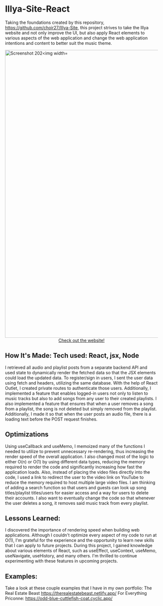 # Illya-Site-React

Taking the foundations created by this repository, https://github.com/choir27/Illya-Site, this project strives to take the Illya website and not only improve the UI, but also apply React elements to various aspects of the web application and change the web application intentions and content to better suit the music theme.

<a href = "https://kpopwired.netlify.app/">
<img width="946" alt="Screenshot 202<img width="941" alt="Screenshot 2023-04-13 154133" src="https://user-images.githubusercontent.com/66279068/231866114-5a8c6cf0-ac63-4ee6-8413-b4bab52aeb74.png">
</a>

<div align = "center"><a href = "https://kpopwired.netlify.app/">Check out the website!</a></div>

## How It's Made: Tech used: React, jsx, Node

I retrieved all audio and playlist posts from a separate backend API and used state to dynamically render the fetched data so that the JSX elements could load the updated data. To register/sign in users, I sent the user data using fetch and headers, utilizing the same database. With the help of React Outlet, I created private routes to authenticate those users. Additionally, I implemented a feature that enables logged-in users not only to listen to music tracks but also to add songs from any user to their created playlists.  I also implemented a feature that ensures that when a user removes a song from a playlist, the song is not deleted but simply removed from the playlist.  Additionally, I made it so that when the user posts an audio file, there is a loading text before the POST request finishes.

 ## Optimizations 
 
Using useCallback and useMemo, I memoized many of the functions I needed to utilize to prevent unnecessary re-rendering, thus increasing the render speed of the overall application.  I also changed most of the logic to either O(n) or O(1) by using different data types, reducing the memory required to render the code and significantly increasing how fast the application loads.  Also, instead of placing the video files directly into the code, I used a link to redirect the user to the video link on YouTube to reduce the memory required to host multiple large video files.  I am thinking of adding a search function so that users and guests can look up song titles/playlist titles/users for easier access and a way for users to delete their accounts.  I also want to eventually change the code so that whenever the user deletes a song, it removes said music track from every playlist.

## Lessons Learned: 

I discovered the importance of rendering speed when building web applications. Although I couldn't optimize every aspect of my code to run at O(1), I'm grateful for the experience and the opportunity to learn new skills that I can apply to future projects. During this project, I gained knowledge about various elements of React, such as useEffect, useContext, useMemo, useNavigate, useHistory, and many others. I'm thrilled to continue experimenting with these features in upcoming projects.

## Examples: 
Take a look at these couple examples that I have in my own portfolio: The Real Estate Beast https://therealestatebeast.netlify.app/ For Everything Priconne: https://odd-blue-cuttlefish-coat.cyclic.app/





